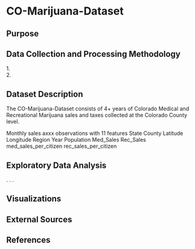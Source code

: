 # CO-Marijuana-Dataset<br>
## Purpose
## Data Collection and Processing Methodology<br>
1.<br>
2.<br>
## Dataset Description
The CO-Marijuana-Dataset consists of 4+ years of Colorado Medical and Recreational Marijuana sales and taxes collected at the Colorado County level.   

Monthly sales axxx observations with 11 features
State
County
Latitude
Longitude
Region
Year
Population
Med_Sales
Rec_Sales
med_sales_per_citizen
rec_sales_per_citizen


## Exploratory Data Analysis<br>
.
.
.
## Visualizations
## External Sources
## References
